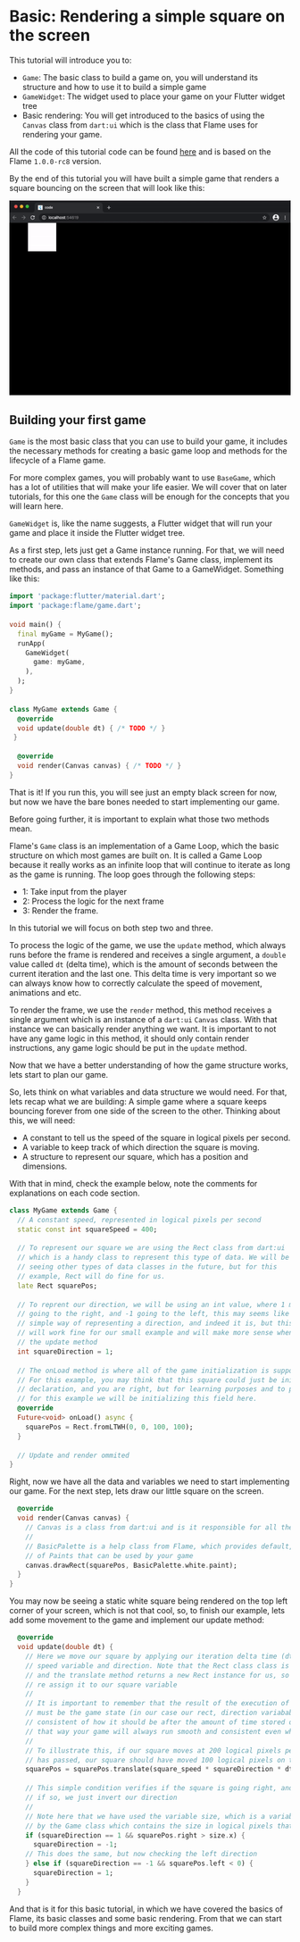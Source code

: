 # Basic: Rendering a simple square on the screen

This tutorial will introduce you to:

 - `Game`: The basic class to build a game on, you will understand its structure and how to use it to build a simple game
 - `GameWidget`: The widget used to place your game on your Flutter widget tree
 - Basic rendering: You will get introduced to the basics of using the `Canvas` class from `dart:ui` which is the class that Flame uses for rendering your game.

All the code of this tutorial code can be found [here](./code) and is based on the Flame `1.0.0-rc8` version.

By the end of this tutorial you will have built a simple game that renders a square bouncing on the screen that will look like this:

![Preview](./media/preview.gif)

## Building your first game

`Game` is the most basic class that you can use to build your game, it includes the necessary methods for creating a basic game loop and methods for the lifecycle of a Flame game.

For more complex games, you will probably want to use `BaseGame`, which has a lot of utilities that will make your life easier. We will cover that on later tutorials, for this one the `Game` class will be enough for the concepts that you will learn here.

`GameWidget` is, like the name suggests, a Flutter widget that will run your game and place it inside the Flutter widget tree.

As a first step, lets just get a Game instance running. For that, we will need to create our own class that extends Flame's Game class, implement its methods, and pass an instance of that Game to a GameWidget. Something like this:

```dart
import 'package:flutter/material.dart';
import 'package:flame/game.dart';

void main() {
  final myGame = MyGame();
  runApp(
    GameWidget(
      game: myGame,
    ),
  );
}

class MyGame extends Game {
  @override
  void update(double dt) { /* TODO */ }
 }

  @override
  void render(Canvas canvas) { /* TODO */ }
}
```

That is it! If you run this, you will see just an empty black screen for now, but now we have the bare bones needed to start implementing our game.

Before going further, it is important to explain what those two methods mean.

Flame's `Game` class is an implementation of a Game Loop, which the basic structure on which most games are built on. It is called a Game Loop because it really works as an infinite loop that will continue to iterate as long as the game is running. The loop goes through the following steps:

 - 1: Take input from the player
 - 2: Process the logic for the next frame
 - 3: Render the frame.

In this tutorial we will focus on both step two and three.

To process the logic of the game, we use the `update` method, which always runs before the frame is rendered and receives a single argument, a `double` value called `dt` (delta time), which is the amount of seconds between the current iteration and the last one. This delta time is very important so we can always know how to correctly calculate the speed of movement, animations and etc.

To render the frame, we use the `render` method, this method receives a single argument which is an instance of a `dart:ui` `Canvas` class. With that instance we can basically render anything we want. It is important to not have any game logic in this method, it should only contain render instructions, any game logic should be put in the `update` method.

Now that we have a better understanding of how the game structure works, lets start to plan our game.

So, lets think on what variables and data structure we would need. For that, lets recap what we are building: A simple game where a square keeps bouncing forever from one side of the screen to the other. Thinking about this, we will need:

 - A constant to tell us the speed of the square in logical pixels per second.
 - A variable to keep track of which direction the square is moving.
 - A structure to represent our square, which has a position and dimensions.

With that in mind, check the example below, note the comments for explanations on each code section.


```dart
class MyGame extends Game {
  // A constant speed, represented in logical pixels per second
  static const int squareSpeed = 400;

  // To represent our square we are using the Rect class from dart:ui
  // which is a handy class to represent this type of data. We will be
  // seeing other types of data classes in the future, but for this
  // example, Rect will do fine for us.
  late Rect squarePos;

  // To reprent our direction, we will be using an int value, where 1 means
  // going to the right, and -1 going to the left, this may seems like a too much
  // simple way of representing a direction, and indeed it is, but this will
  // will work fine for our small example and will make more sense when we implement
  // the update method
  int squareDirection = 1;

  // The onLoad method is where all of the game initialization is supposed to go
  // For this example, you may think that this square could just be initialized on the field
  // declaration, and you are right, but for learning purposes and to present the life cycle method
  // for this example we will be initializing this field here.
  @override
  Future<void> onLoad() async {
    squarePos = Rect.fromLTWH(0, 0, 100, 100);
  }

  // Update and render ommited
}
```

Right, now we have all the data and variables we need to start implementing our game. For the next step, lets draw our little square on the screen.

```dart
  @override
  void render(Canvas canvas) {
    // Canvas is a class from dart:ui and is it responsible for all the rendering inside of Flame
    //
    // BasicPalette is a help class from Flame, which provides default, pre built instances
    // of Paints that can be used by your game
    canvas.drawRect(squarePos, BasicPalette.white.paint);
  }
}
```

You may now be seeing a static white square being rendered on the top left corner of your screen, which is not that cool, so, to finish our example, lets add some movement to the game and implement our update method:

```dart
  @override
  void update(double dt) {
    // Here we move our square by applying our iteration delta time (dt) to our
    // speed variable and direction. Note that the Rect class class is immutable
    // and the translate method returns a new Rect instance for us, so we just
    // re assign it to our square variable
    //
    // It is important to remember that the result of the execution of this method,
    // must be the game state (in our case our rect, direction variabables) updated to be
    // consistent of how it should be after the amount of time stored on the dt variable,
    // that way your game will always run smooth and consistent even when a FPS drop or peak happen.
    //
    // To illustrate this, if our square moves at 200 logical pixels per second, and half a second
    // has passed, our square should have moved 100 logical pixels on this iteration
    squarePos = squarePos.translate(square_speed * squareDirection * dt, 0);

    // This simple condition verifies if the square is going right, and has reached the end of the screen
    // if so, we just invert our direction
    //
    // Note here that we have used the variable size, which is a variable provided
    // by the Game class which contains the size in logical pixels that the game is currently using
    if (squareDirection == 1 && squarePos.right > size.x) {
      squareDirection = -1;
    // This does the same, but now checking the left direction
    } else if (squareDirection == -1 && squarePos.left < 0) {
      squareDirection = 1;
    }
  }
```

And that is it for this basic tutorial, in which we have covered the basics of Flame, its basic classes and some basic rendering. From that we can start to build more complex things and more exciting games.
